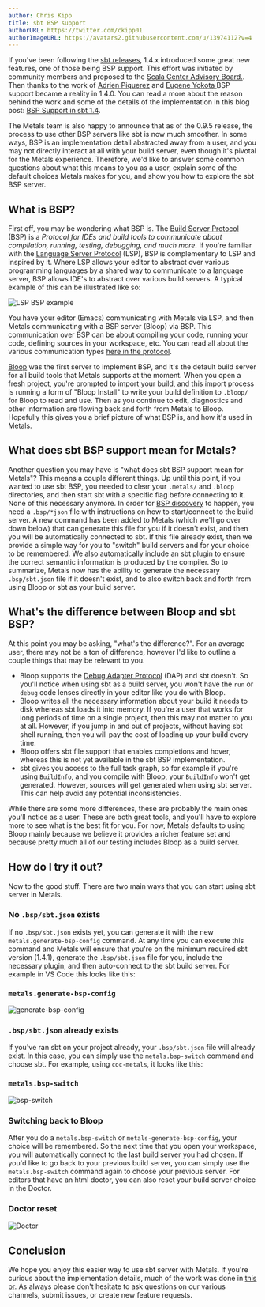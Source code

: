```yaml
---
author: Chris Kipp
title: sbt BSP support
authorURL: https://twitter.com/ckipp01
authorImageURL: https://avatars2.githubusercontent.com/u/13974112?v=4
---
```


If you've been following the [sbt
releases](https://github.com/sbt/sbt/releases), 1.4.x introduced some great new
features, one of those being BSP support. This effort was initiated by community
members and proposed to the [Scala Center Advisory
Board.](https://github.com/scalacenter/advisoryboard/blob/master/proposals/023-bsp.md).
Then thanks to the work of [Adrien Piquerez](https://twitter.com/adrienpi2) and
[Eugene Yokota ](https://twitter.com/eed3si9n) BSP support became a reality in
1.4.0. You can read a more about the reason behind the work and some of the
details of the implementation in this blog post: [BSP Support in sbt
1.4](https://www.scala-lang.org/blog/2020/10/27/bsp-in-sbt.html).

The Metals team is also happy to announce that as of the 0.9.5 release, the
process to use other BSP servers like sbt is now much smoother. In some ways,
BSP is an implementation detail abstracted away from a user, and you may not
directly interact at all with your build server, even though it's pivotal for
the Metals experience. Therefore, we'd like to answer some common questions
about what this means to you as a user, explain some of the default choices
Metals makes for you, and show you how to explore the sbt BSP server.

## What is BSP?

First off, you may be wondering what BSP is. The [Build Server
Protocol](https://build-server-protocol.github.io/) (BSP) is a _Protocol for IDEs and
build tools to communicate about compilation, running, testing, debugging, and
much more._ If you're familiar with the [Language Server
Protocol](https://microsoft.github.io/language-server-protocol/) (LSP), BSP is
complementary to LSP and inspired by it. Where LSP allows your editor to
abstract over various programming languages by a shared way to communicate to a
language server, BSP allows IDE's to abstract over various build servers. A
typical example of this can be illustrated like so:

![LSP BSP example](https://i.imgur.com/0RRUDlU.png)

You have your editor (Emacs) communicating with Metals via LSP, and then Metals
communicating with a BSP server (Bloop) via BSP. This communication over BSP can
be about compiling your code, running your code, defining sources in your
workspace, etc. You can read all about the various communication types [here in
the
protocol](https://build-server-protocol.github.io/docs/specification#actual-protocol).

[Bloop](https://scalacenter.github.io/bloop/) was the first server to implement
BSP, and it's the default build server for all build tools that Metals supports
at the moment. When you open a fresh project, you're prompted to import your
build, and this import process is running a form of "Bloop Install" to write
your build definition to `.bloop/` for Bloop to read and use. Then as you
continue to edit, diagnostics and other information are flowing back and forth
from Metals to Bloop. Hopefully this gives you a brief picture of what BSP is,
and how it's used in Metals.

## What does sbt BSP support mean for Metals?

Another question you may have is "what does sbt BSP support mean for Metals"?
This means a couple different things. Up until this point, if you wanted to use
sbt BSP, you needed to clear your `.metals/` and `.bloop` directories, and then
start sbt with a specific flag before connecting to it. None of this necessary
anymore. In order for [BSP
discovery](https://build-server-protocol.github.io/docs/server-discovery.html)
to happen, you need a `.bsp/*json` file with instructions on how to
start/connect to the build server. A new command has been added to Metals (which
we'll go over down below) that can generate this file for you if it doesn't
exist, and then you will be automatically connected to sbt. If this file already
exist, then we provide a simple way for you to "switch" build servers and for
your choice to be remembered. We also automatically include an sbt plugin to
ensure the correct semantic information is produced by the compiler. So to
summarize, Metals now has the ability to generate the necessary `.bsp/sbt.json`
file if it doesn't exist, and to also switch back and forth from using Bloop or
sbt as your build server.

## What's the difference between Bloop and sbt BSP?

At this point you may be asking, "what's the difference?". For an average user,
there may not be a ton of difference, however I'd like to outline a couple
things that may be relevant to you.

- Bloop supports the [Debug Adapter
    Protocol](https://microsoft.github.io/debug-adapter-protocol/) (DAP) and sbt
    doesn't. So you'll notice when using sbt as a build server, you won't have
    the `run` or `debug` code lenses directly in your editor like you do with
    Bloop.
- Bloop writes all the necessary information about your build it needs to disk
    whereas sbt loads it into memory. If you're a user that works for long
    periods of time on a single project, then this may not matter to you at all.
    However, if you jump in and out of projects, without having sbt shell
    running, then you will pay the cost of loading up your build every time.
- Bloop offers sbt file support that enables completions and hover, whereas
    this is not yet available in the sbt BSP implementation.
- sbt gives you access to the full task graph, so for example if you're using
    `BuildInfo`, and you compile with Bloop, your `BuildInfo` won't get
    generated. However, sources will get generated when using sbt server. This
    can help avoid any potential inconsistencies. 

While there are some more differences, these are probably the main ones you'll
notice as a user. These are both great tools, and you'll have to explore more to
see what is the best fit for you. For now, Metals defaults to using Bloop mainly
because we believe it provides a richer feature set and because pretty much all
of our testing includes Bloop as a build server.

## How do I try it out?

Now to the good stuff. There are two main ways that you can start using sbt
server in Metals.

### No `.bsp/sbt.json` exists

If no `.bsp/sbt.json` exists yet, you can generate it with the new
`metals.generate-bsp-config` command. At any time you can execute this command
and Metals will ensure that you're on the minimum required sbt version (1.4.1),
generate the `.bsp/sbt.json` file for you, include the necessary plugin, and
then auto-connect to the sbt build server. For example in VS Code this looks
like this:

### `metals.generate-bsp-config`
![generate-bsp-config](https://i.imgur.com/kBNbtzI.gif)

### `.bsp/sbt.json` already exists

If you've ran sbt on your project already, your `.bsp/sbt.json` file will
already exist. In this case, you can simply use the `metals.bsp-switch` command
and choose sbt. For example, using `coc-metals`, it looks like this:

### `metals.bsp-switch`
![bsp-switch](https://i.imgur.com/6tY2ofL.gif)

### Switching back to Bloop

After you do a `metals.bsp-switch` or `metals-generate-bsp-config`, your choice
will be remembered. So the next time that you open your workspace, you will
automatically connect to the last build server you had chosen. If you'd like to
go back to your previous build server, you can simply use the
`metals.bsp-switch` command again to choose your previous server. For editors
that have an html doctor, you can also reset your build server choice in the
Doctor.

### Doctor reset
![Doctor](https://i.imgur.com/YEGfEGB.png)

## Conclusion

We hope you enjoy this easier way to use sbt server with Metals. If you're
curious about the implementation details, much of the work was done in [this
pr](https://github.com/scalameta/metals/pull/2154). As always please don't
hesitate to ask questions on our various channels, submit issues, or create new
feature requests.
